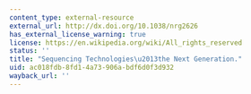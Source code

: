 ```yaml
---
content_type: external-resource
external_url: http://dx.doi.org/10.1038/nrg2626
has_external_license_warning: true
license: https://en.wikipedia.org/wiki/All_rights_reserved
status: ''
title: "Sequencing Technologies\u2013the Next Generation."
uid: ac018fdb-8fd1-4a73-906a-bdf6d0f3d932
wayback_url: ''
---
```

